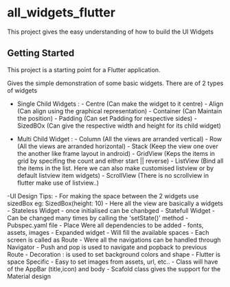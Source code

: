 # all_widgets_flutter

This project gives the easy understanding of how to build the UI Widgets

## Getting Started

This project is a starting point for a Flutter application.

Gives the simple demonstration of some basic widgets. 
There are of 2 types of widgets 

 - Single Child Widgets :
       - Centre (Can make the widget to it centre)
       - Align (Can align using the graphical representation)
       - Container (Can Maintain the position)
       - Padding (Can set Padding for respective sides)
       - SizedBOx (Can give the respective width and height for its child widget)
       
 - Multi Child Widget :
       - Column (All the views are arranded vertical)
       - Row (All the views are arranded horizontal)
       - Stack (Keep the view one over the another like frame layout in android)
       - GridView (Keps the items in grid by specifing the count and either start || reverse)
       - ListView (Bind all the items in the list. Here we can also make customised listview or by default listview item widgets)
       - ScrollView (There is no scrollview in flutter make use of listview..)
       
  -UI Design Tips:
      - For making the space between the 2 widgets use sizedBox
        eg:
        SizedBox(height: 10)
      - Here all the view are basically a widgets
      - Stateless Widget - once initialised can be chanbged
      - Statefull Widget - Can be changed many times by calling the 'setState()' method
      - Pubspec.yaml file - Place Were all dependencies to be added - fonts, assets, images
      - Expanded widget - Will fill the available spaces 
      - Each screen is called as Route
      - Were all the navigations can be handled through Navigator
      - Push and pop is used to navigate and popback to previous Route
      - Decoration : is used to set background colors and shape
      - Flutter is space Specific
      - Easy to set images from assets, url, etc..
      - Class will have of the AppBar (title,icon) and body
      - Scafold class gives the support for the Material design
     
       
